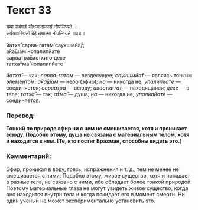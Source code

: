 # Текст 33

यथा सर्वगतं सौक्ष्म्यादाकाशं नोपलिप्यते ।  
सर्वत्रावस्थितो देहे तथात्मा नोपलिप्यते ॥३३॥

йатха̄ сарва-гатам̇ саукшмйа̄д  
а̄ка̄ш́ам̇ нопалипйате  
сарватра̄вастхито дехе  
татха̄тма̄ нопалипйате

_йатха̄_ — как; _сарва-гатам_ — вездесущее; _саукшмйа̄т_ — являясь тонким элементом; _а̄ка̄ш́ам_ — небо (эфир); _на_ — никогда не; _упалипйате_ — соединяется; _сарватра_ — всюду; _авастхитат̣_ — находящаяся; _дехе_ — в теле; _татха̄_ — так; _а̄тма̄_ — душа; _на_ — никогда не; _упалипйате_ — соединяется.

### Перевод:

**Тонкий по природе эфир ни с чем не смешивается, хотя и проникает всюду. Подобно этому, душа не связана с материальным телом, хотя и находится в нем. [Те, кто постиг Брахман, способны видеть это.]**

### Комментарий:

Эфир, проникая в воду, грязь, испражнения и т. д., тем не менее не смешивается с ними. Подобно этому, живое существо, хотя и попадает в разные тела, не связано с ними, ибо обладает более тонкой природой. Поэтому материальные глаза не могут увидеть живое существо, когда оно находится внутри тела и когда покидает его в момент смерти. Ни один ученый не может экспериментально установить это.